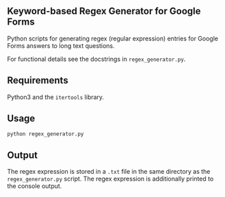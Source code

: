 ## Keyword-based Regex Generator for Google Forms

Python scripts for generating regex (regular expression) entries for Google Forms answers to long text questions.

For functional details see the docstrings in `regex_generator.py`.

## Requirements

Python3 and the `itertools` library.

## Usage

```
python regex_generator.py
```

## Output

The regex expression is stored in a `.txt` file in the same directory as the `regex_generator.py` script. The regex expression is  additionally printed to the console output.